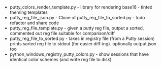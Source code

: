 
  * putty_colors_render_template.py - library for rendering base16 - tinted theming templates
  * putty_reg_file_json.py - Clone of putty_reg_file_to_sorted.py - todo refactor and share code
  * putty_reg_file_template.py - given a putty reg file, output a sorted, commented out reg file suitable for comparison/diff
  * putty_reg_file_to_sorted.py - takes in registry file (from a Putty session) prints sorted reg file to stdout (for easier diff-ing). optionally output json too
  * python_windows_registry_putty_colors.py - show sessions that have identical color schemes (and write reg file to disk)
